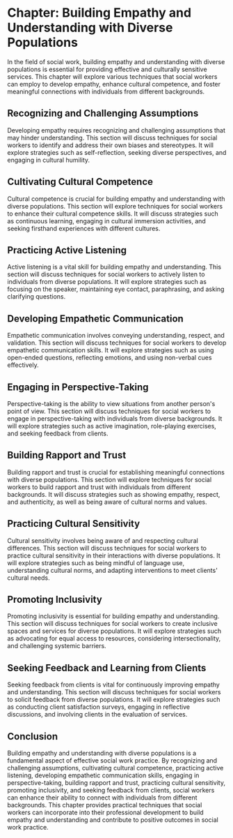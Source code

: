 Chapter: Building Empathy and Understanding with Diverse Populations
====================================================================

In the field of social work, building empathy and understanding with diverse populations is essential for providing effective and culturally sensitive services. This chapter will explore various techniques that social workers can employ to develop empathy, enhance cultural competence, and foster meaningful connections with individuals from different backgrounds.

Recognizing and Challenging Assumptions
---------------------------------------

Developing empathy requires recognizing and challenging assumptions that may hinder understanding. This section will discuss techniques for social workers to identify and address their own biases and stereotypes. It will explore strategies such as self-reflection, seeking diverse perspectives, and engaging in cultural humility.

Cultivating Cultural Competence
-------------------------------

Cultural competence is crucial for building empathy and understanding with diverse populations. This section will explore techniques for social workers to enhance their cultural competence skills. It will discuss strategies such as continuous learning, engaging in cultural immersion activities, and seeking firsthand experiences with different cultures.

Practicing Active Listening
---------------------------

Active listening is a vital skill for building empathy and understanding. This section will discuss techniques for social workers to actively listen to individuals from diverse populations. It will explore strategies such as focusing on the speaker, maintaining eye contact, paraphrasing, and asking clarifying questions.

Developing Empathetic Communication
-----------------------------------

Empathetic communication involves conveying understanding, respect, and validation. This section will discuss techniques for social workers to develop empathetic communication skills. It will explore strategies such as using open-ended questions, reflecting emotions, and using non-verbal cues effectively.

Engaging in Perspective-Taking
------------------------------

Perspective-taking is the ability to view situations from another person's point of view. This section will discuss techniques for social workers to engage in perspective-taking with individuals from diverse backgrounds. It will explore strategies such as active imagination, role-playing exercises, and seeking feedback from clients.

Building Rapport and Trust
--------------------------

Building rapport and trust is crucial for establishing meaningful connections with diverse populations. This section will explore techniques for social workers to build rapport and trust with individuals from different backgrounds. It will discuss strategies such as showing empathy, respect, and authenticity, as well as being aware of cultural norms and values.

Practicing Cultural Sensitivity
-------------------------------

Cultural sensitivity involves being aware of and respecting cultural differences. This section will discuss techniques for social workers to practice cultural sensitivity in their interactions with diverse populations. It will explore strategies such as being mindful of language use, understanding cultural norms, and adapting interventions to meet clients' cultural needs.

Promoting Inclusivity
---------------------

Promoting inclusivity is essential for building empathy and understanding. This section will discuss techniques for social workers to create inclusive spaces and services for diverse populations. It will explore strategies such as advocating for equal access to resources, considering intersectionality, and challenging systemic barriers.

Seeking Feedback and Learning from Clients
------------------------------------------

Seeking feedback from clients is vital for continuously improving empathy and understanding. This section will discuss techniques for social workers to solicit feedback from diverse populations. It will explore strategies such as conducting client satisfaction surveys, engaging in reflective discussions, and involving clients in the evaluation of services.

Conclusion
----------

Building empathy and understanding with diverse populations is a fundamental aspect of effective social work practice. By recognizing and challenging assumptions, cultivating cultural competence, practicing active listening, developing empathetic communication skills, engaging in perspective-taking, building rapport and trust, practicing cultural sensitivity, promoting inclusivity, and seeking feedback from clients, social workers can enhance their ability to connect with individuals from different backgrounds. This chapter provides practical techniques that social workers can incorporate into their professional development to build empathy and understanding and contribute to positive outcomes in social work practice.
